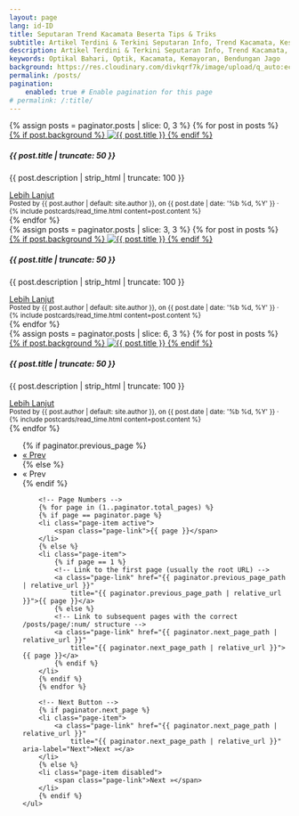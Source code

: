 ```yaml
---
layout: page
lang: id-ID
title: Seputaran Trend Kacamata Beserta Tips & Triks
subtitle: Artikel Terdini & Terkini Seputaran Info, Trend Kacamata, Kesehatan Mata, Tips & Trik Hanya Untuk Anda
description: Artikel Terdini & Terkini Seputaran Info, Trend Kacamata, Kesehatan Mata, Tips & Trik Hanya Untuk Anda
keywords: Optikal Bahari, Optik, Kacamata, Kemayoran, Bendungan Jago
background: https://res.cloudinary.com/divkqrf7k/image/upload/q_auto:eco/v1750522618/splash-screen/bg-splash-post-02
permalink: /posts/
pagination:
    enabled: true # Enable pagination for this page
# permalink: /:title/
---
```


<!-- Section 1: First 3 posts -->
<section id="posts-category-section1">
    <div class="container">
        <div class="row">
            {% assign posts = paginator.posts | slice: 0, 3 %}
            {% for post in posts %}
            <div
                class="col-12 {% if forloop.index == 1 %}col-md-12 col-lg-4{% else %}col-md-6 col-lg-4{% endif %} mb-5">
                <div class="card shadow p-0 bg-white rounded hover-zoomin">
                    <a href="{{ post.url | prepend: site.baseurl | replace: '//', '/' }}" title="{{ post.title }}">
                        {% if post.background %}
                        <img itemprop="image" src="{{ post.background | prepend: site.baseurl | replace: '//', '/' }}"
                            class="card-img-top img-fluid" alt="{{ post.title }}" />
                        {% endif %}
                    </a>
                    <div class="card-body">
                        <h5 class="card-title">
                            {{ post.title | truncate: 50 }}
                        </h5>
                        <p class="card-text">
                            {{ post.description | strip_html | truncate: 100 }}
                        </p>
                        <a class="btn btn-primary rounded-pill mt-3"
                            href="{{ post.url | prepend: site.baseurl | replace: '//', '/' }}">
                            Lebih Lanjut
                        </a>
                    </div>
                    <div class="card-footer">
                        <small class="text-muted">Posted by {{ post.author | default: site.author }}, on
                            {{ post.date | date: '%b %d, %Y' }} ·
                            {% include postcards/read_time.html content=post.content %}
                        </small>
                    </div>
                </div>
            </div>
            {% endfor %}
        </div>
    </div>
</section>

<!-- Section 2: Next 3 posts -->
<section id="posts-category2">
    <div class="container">
        <div class="row">
            {% assign posts = paginator.posts | slice: 3, 3 %}
            {% for post in posts %}
            <div
                class="col-12 {% if forloop.index == 1 %}col-md-12 col-lg-4{% else %}col-md-6 col-lg-4{% endif %} mb-5">
                <div class="card shadow p-0 bg-white rounded hover-zoomin">
                    <a href="{{ post.url | prepend: site.baseurl | replace: '//', '/' }}" title="{{ post.title }}">
                        {% if post.background %}
                        <img itemprop="image" src="{{ post.background | prepend: site.baseurl | replace: '//', '/' }}"
                            class="card-img-top img-fluid" alt="{{ post.title }}" />
                        {% endif %}
                    </a>
                    <div class="card-body">
                        <h5 class="card-title">{{ post.title | truncate: 50 }}</h5>
                        <p class="card-text">
                            {{ post.description | strip_html | truncate: 100 }}
                        </p>
                        <a class="btn btn-primary rounded-pill mt-3"
                            href="{{ post.url | prepend: site.baseurl | replace: '//', '/' }}">
                            Lebih Lanjut
                        </a>
                    </div>
                    <div class="card-footer">
                        <small class="text-muted">Posted by {{ post.author | default: site.author }}, on
                            {{ post.date | date: '%b %d, %Y' }} ·
                            {% include postcards/read_time.html content=post.content %}</small>
                    </div>
                </div>
            </div>
            {% endfor %}
        </div>
    </div>
</section>

<!-- Section 3: Last 3 posts -->
<section id="posts-category3">
    <div class="container">
        <div class="row">
            {% assign posts = paginator.posts | slice: 6, 3 %}
            {% for post in posts %}
            <div
                class="col-12 {% if forloop.index == 1 %}col-md-12 col-lg-4{% else %}col-md-6 col-lg-4{% endif %} mb-5">
                <div class="card shadow p-0 bg-white rounded hover-zoomin">
                    <a href="{{ post.url | prepend: site.baseurl | replace: '//', '/' }}" title="{{ post.title }}">
                        {% if post.background %}
                        <img itemprop="image" src="{{ post.background | prepend: site.baseurl | replace: '//', '/' }}"
                            class="card-img-top img-fluid" alt="{{ post.title }}" />
                        {% endif %}
                    </a>
                    <div class="card-body">
                        <h5 class="card-title">
                            {{ post.title | truncate: 50 }}
                        </h5>
                        <p class="card-text">
                            {{ post.description | strip_html | truncate: 100 }}
                        </p>
                        <a class="btn btn-primary rounded-pill mt-3"
                            href="{{ post.url | prepend: site.baseurl | replace: '//', '/' }}">
                            Lebih Lanjut
                        </a>
                    </div>
                    <div class="card-footer">
                        <small class="text-muted">Posted by {{ post.author | default: site.author }}, on
                            {{ post.date | date: '%b %d, %Y' }} ·
                            {% include postcards/read_time.html content=post.content %}</small>
                    </div>
                </div>
            </div>
            {% endfor %}
        </div>
    </div>
</section>

<!-- Pagination Navigation -->
<nav aria-label="Page navigation" class="mt-5">
    <ul class="pagination justify-content-center">
        <!-- Previous Button -->
        {% if paginator.previous_page %}
        <li class="page-item">
            <a class="page-link" href="{{ paginator.previous_page_path | relative_url }}"
                title="{{ paginator.previous_page_path | relative_url }}" aria-label="Previous">« Prev</a>
        </li>
        {% else %}
        <li class="page-item disabled"><span class="page-link">« Prev</span></li>
        {% endif %}

        <!-- Page Numbers -->
        {% for page in (1..paginator.total_pages) %}
        {% if page == paginator.page %}
        <li class="page-item active">
            <span class="page-link">{{ page }}</span>
        </li>
        {% else %}
        <li class="page-item">
            {% if page == 1 %}
            <!-- Link to the first page (usually the root URL) -->
            <a class="page-link" href="{{ paginator.previous_page_path | relative_url }}"
                title="{{ paginator.previous_page_path | relative_url }}">{{ page }}</a>
            {% else %}
            <!-- Link to subsequent pages with the correct /posts/page/:num/ structure -->
            <a class="page-link" href="{{ paginator.next_page_path | relative_url }}"
                title="{{ paginator.next_page_path | relative_url }}">{{ page }}</a>
            {% endif %}
        </li>
        {% endif %}
        {% endfor %}

        <!-- Next Button -->
        {% if paginator.next_page %}
        <li class="page-item">
            <a class="page-link" href="{{ paginator.next_page_path | relative_url }}"
                title="{{ paginator.next_page_path | relative_url }}" aria-label="Next">Next »</a>
        </li>
        {% else %}
        <li class="page-item disabled">
            <span class="page-link">Next »</span>
        </li>
        {% endif %}
    </ul>
</nav>
